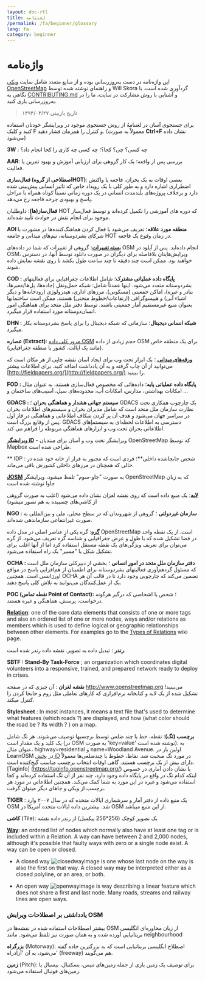 ```yaml
---
layout: doc-rtl
title: لغتنامه 
/permalink: /fa/beginner/glossary
lang: fa
category: beginner
---
```


واژه‌نامه  
============

این واژه‌نامه در دست به‌روزرسانی بوده و از منابع متعدد شامل سایت [ویکی OpenStreetMap](http://wiki.openstreetmap.org/wiki/Main_Page) و راهنمای نوشته شده توسط Will Skora گردآوری شده است. با نگاهی به [CONTRIBUTING.md](https://github.com/hotosm/learnosm/blob/gh-pages/CONTRIBUTING.md) و آشنایی با روش مشارکت در سایت، ما را در به‌روزرسانی یاری کنید. 
> تاریخ بازبینی ۱۳۹۴/۰۴/۲۷  

برای جستجوی آسان در لغتنامهُ از روش جستجوی موجود در ویرایشگر خودتان استفاده کنید و کلیک F و کنترل را همزمان فشار دهید. (معمولاْ به صورت **Ctrl+F** نشان داده می‌شود)  

**3W** : چه کسی؟ چی؟ کجا؟؛ چه کسی چه کاری را کجا انجام داد؟  

**AAR**: بررسی پس از واقعه؛ یک کار گروهی برای ارزیابی آموزش و بهبود تمرین یا فعالیت.

**فعال‌سازی (اصطلاحی از گروهHOT)**: بعضی اوقات به یک بحران، فاجعه یا واکنش اضطراری اشاره دارد و به طور کلی با یک رویداد خاص که تاثیر انسانی پیش‌بینی شده دارد و برخلاف پروژه‌های بلندمدت انسانی در یک دوره زمانی نسبتاْ کوتاه همراه با مراحل پاسخ و بهبودی چرخه فاجعه رخ می‌دهد.

**فعال‌ساز(ها)**: داوطلبان HOT که دوره های آموزشی را تکمیل کرده‌اند و توسط فعال‌ساز موجود برای انجام نقش در حوادث تأیید شده‌اند. 

**AOI  منطقه مورد علاقه**؛ تعریف می‌شود با فعال کردن هماهنگ‌کننده‌ها در مشورت با شرکای بشردوستانه، تیم‌های میدانی و جامعه HOT در زمان وقوع یک فاجعه.


**[بسته تغییرات](http://wiki.openstreetmap.org/wiki/Changeset)**: گروهی از تغییرات که شما در داده‌های OSM انجام داده‌اید. پس از آپلود در OSM، ویرایش‌هایتان  بلافاصله برای دیگران در صورت دانلود توسط آنها، در دسترس خواهند بود. ممکن است چند دقیقه تا چند ساعت طول بکشد تا روی نقشه نمایش داده شوند.

**COD : پایگاه داده عملیاتی مشترک**؛ شامل اطلاعات جغرافیایی برای فعالیتهای بشردوستانه متعدد می‌شود. اینها عمدتاْ شامل: شبکه حمل‌ونقل (جاده‌ها، پل‌ها/معبرها، بنادر و غیره)، اماکن جمعیتی (مسکونی)، مرزهای اداری، هیدرولوژی (رودخانه‌ها و دیگر اشیاء آبی) و هیپسوگرافی (ارتفاعات/خطوط منحنی) هستند. ممکن است ساختمانها بعنوان منبع غیرمستقیم آمار جمعیتی باشند. توسط دفتر ملل متحد برای هماهنگی امور انسان‌دوستانه مورد استفاده قرار میگیرد.

**DHN : شبکه انسانی دیجیتال**؛ سازمانی که شبکه دیجیتال را برای پاسخ بشردوستانه بکار میگیرد.

**عصاره (Extract)**: [مرور کلی داده OSM](/fa/osm-data/data-overview/) حجم زیادی از داده OSM برای یک منطقه خاص (مانند یک ایالت، کشور یا منطقه جغرافیایی).

**[ورقه‌های میدانی](/fa/mobile-mapping/field-papers/)** ؛ یک ابزار تحت وب برای ایجاد آسان نقشه چاپی از هر مکان است که می‌توانید از آن چاپ گرفته و به آن یادداشت اضافه کنید. برای اطلاعات بیشتر [http://fieldpapers.org/](http://fieldpapers.org/) را ببینید. 

**FOD : پایگاه داده عملیاتی پایه**؛ داده‌هائی که مخصوص فعال‌سازی هستند، به عنوان مثال امکانات بهداشتی، مدارس، امکانات آب، محدوده‌های سیل، آسیب‌های ساختمان و ...

**GDACS : سیستم جهانی هشدار و هماهنگی بحران** ؛ GDACS یک چارچوب همکاری تحت نظارت سازمان ملل متحد است که شامل مدیران بحران و سیستم‌های اطلاعات بحران در سراسر جهان می‌شود و هدف آن پر کردن شکاف اطلاعاتی و هماهنگی در فاز اول پس از وقایع بزرگ است. GDACS دسترسی به اطلاعات لحظه‌ای به سیستمإهای اطلاعاتی بحران تحت وب و ابزارهای هماهنگی مربوطه را فراهم می کند.

**[ویرایشگر iD](/en/beginner/id-editor/)** - ویرایشگر تحت وب و آسان برای مبتدیان OpenStreetMap که توسط Mapbox طراحی شده است. 

** IDP : شخص جابجاشده داخلی**؛ فردی است که مجبور به فرار از خانه خود شده در حالی که همچنان در مرزهای داخلی کشورش باقی می‌ماند.

**[JOSM](https://josm.openstreetmap.de/)** به صورت "جاو-سوم" تلفظ میشود، ویرایشگر OpenStreetMap که به زبان جاوا نوشته شده است 

**[لایه](http://wiki.openstreetmap.org/wiki/Layer)**: یک منبع داده است که روی نقشه لغزان نشان داده می‌شود (اغلب به صورت گروهی از کاشی‌های چسبیده به هم تصور میشود)

**NGO : سازمان غیردولتی** ؛ گروهی از شهروندان که در سطح محلی، ملی و بین‌المللی به صورت غیرانتفاعی سازماندهی شده‌اند.  

**[گره](http://wiki.openstreetmap.org/wiki/Node)**: گره یکی از عناصر اصلی در مدل داده OpenStreetMap است. از یک نقطه واحد در فضا تشکیل شده که با طول و عرض جغرافیایی و شناسه گره تعریف می‌شود. از گره‌ می‌توان برای تعریف ویژگی‌های یک نقطه مستقل استفاده کرد اما از آنها اغلب برای تشکیل شکل یا "مسیر" یک راه استفاده می‌شود.

**OCHA : دفتر سازمان ملل متحد در امور انسانی** ؛ بخشی از دبیرکلی سازمان ملل است که مسئول گردهم‌آوری فعالیتهای بشردوستانه برای اطمینان از هم‌افزایی پاسخ در مواقع اورژانسی است. همچنین OCHA تضمین می‌کند که چارچوبی وجود دارد تا در قالب آن هر یک از عمل‌کنندگان می‌توانند به تلاش کلی پاسخ دهند.

**POC (نقطه تماس Point of Contact):** ؛ شخص یا اشخاصی که درگیر هرگونه درخواست، پرسش، هماهنگی و غیره هستند.

**[Relation](http://wiki.openstreetmap.org/wiki/Relation)**: one of the core data elements that consists of one or more tags and also an ordered list of one or more nodes, ways and/or relations as members which is used to define logical or geographic relationships between other elements. For examples go to the [Types of Relations](http://wiki.openstreetmap.org/wiki/Types_of_relation) wiki page. 

**رندر** : تبدیل داده به تصویر. نقشه داده رندر شده است.

**SBTF : Stand-By Task-Force** ; an organization which coordinates digital volunteers into a responsive, trained, and prepared network ready to deploy in crises.

**نقشه لغزان** : آن چیزی که در صفحه <http://www.openstreetmap.org> می‌بینید! تشکیل شده از یک لایه و کتابخانه نرم‌افزاری که کارهای تعاملی مثل زوم و جابجا کردن را کنترل میکند.

**Stylesheet** : In most instances, it means a text file that's used to determine what features (which roads ?) are displayed, and how (what color should the road be ? Its width ? ) on a map.

**برچسب (تگ)**: نقطه، خط یا چند ضلعی توسط برچسبها توصیف می‌شوند. هر تگ شامل یک کلید و یک مقدار است (در OSM به صورت 'key=value' نوشته شده است). به عنوان مثال، highway=residential و name=Woodland Avenue. اولین بار در  LearnOSM در [بخش iD](/fa/beginner/id-editor/fa/basic-editing-with-id) در مورد تگ صحبت شد. نقاط، خطوط یا چندضلعی‌ها معمولاْ دارای بیش از یک برچسب هستند. گاهی اوقات انتخاب برچسب مناسب گیج‌کننده است. [Taginfo] (https://taginfo.openstreetmap.org/) با نشان دادن آماری در خصوص اینکه کدام تگ در واقع در پایگاه داده وجود دارد، چند نفر از آن تگ استفاده کرده‌اند و کجا استفاده می‌شود و غیره در این مورد به شما کمک می‌کند. همچنین اطلاعاتی در مورد هر برچسب از ویکی و جاهای دیگر میتوان گرفت.

**TIGER** : یک منبع داده از دفتر آمار و سرشماری ایالات متحده که در سال ۲۰۰۷ وارد OSM شد. بیشترین داده ایالات متحده آمریکا در OSM از این منبع میباشد.

**کاشی** (Tile): یک نصویر کوچک (256*256 پیکسل) از رندر داده نقشه

**[Way](http://wiki.openstreetmap.org/wiki/Way)**: an ordered list of nodes which normally also have at least one tag or is included within a Relation. A way can have between 2 and 2,000 nodes, although it's possible that faulty ways with zero or a single node exist. A way can be open or closed.  

* A closed way ![closedwayimage](http://wiki.openstreetmap.org/w/images/thumb/e/ed/Mf_closed_way.svg/20px-Mf_closed_way.svg.png) is one whose last node on the way is also the first on that way. A closed way may be interpreted either as a closed polyline, or an area, or both. 

* An open way ![openwayimage](http://wiki.openstreetmap.org/w/images/thumb/2/2a/Mf_way.svg/20px-Mf_way.svg.png) is way describing a linear feature which does not share a first and last node. Many roads, streams and railway lines are open ways.
 
### یادداشتی بر اصطلاحات ویرایش OSM

بیشتر اصطلاحات استفاده شده در نقشه‌ها در OSM از زبان محاوره‌ای انگلیسی بریتانیایی آورده شده و به همان صورت نیز تلفظ می‌شود. مانند neighbourhood

**بزرگراه** (Motorway): اصطلاح انگلیسی بریتانیایی است که به بزرگترین جاده گفته می‌شود، به آن  'آزادراه' (freeway) هم می‌گویند.

**زمین** (Pitch): برای توصیف یک زمین بازی از جمله زمین‌های تنیس، بسکتبال، بیسبال یا زمین‌های فوتبال استفاده می‌شود.